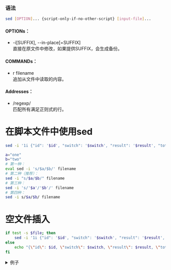 ### 语法
```sh
sed [OPTION]... {script-only-if-no-other-script} [input-file]...
```
#### OPTIONs：
* -i\[SUFFIX], --in-place\[=SUFFIX]  
  直接在原文件中修改，如果提供SUFFIX，会生成备份。  
  
#### COMMANDs：
* r filename  
  追加从文件中读取的内容。  
  
#### Addresses：
* /regexp/  
  匹配所有满足正则式的行。  
  
  
# 在脚本文件中使用sed
```sh
sed -i '1i {"id": '$id', "switch": '$switch', "result": '$result', "totalOK": '$totalOK', "totalNG": '$totalNG'}' $file
```

```sh
a="one"
b="two"
# 第一种：
eval sed -i 's/$a/$b/' filename
# 第二种（推荐）：
sed -i "s/$a/$b/" filename
# 第三种：
sed -i 's/'$a'/'$b'/' filename 
# 第四种：
sed -i s/$a/$b/ filename
```

# 空文件插入
```sh
if test -s $file; then
    sed -i '1i {"id": '$id', "switch": '$switch', "result": '$result', "totalOK": '$totalOK', "totalNG": '$totalNG'}' $file
else
    echo "{\"id\": $id, \"switch\": $switch, \"result\": $result, \"totalOK\": $totalOK, \"totalNG\": $totalNG}" >> $file
fi
```

<details>
  <summary>例子</summary>

# 追加指定文件中的内容
```sh
#!/usr/bin/env sh          
                            
VIA_JS_FILE=via.js         
TEMPLATE_HTML_FILE=index.html
TARGET_HTML_FILE=via.html  
GOOGLE_ANALYTICS_JS_FILE=via_google_analytics.js

TMP_FILE=temp.html         

# source: http://stackoverflow.com/questions/16811173/bash-inserting-one-files-content-into-another-file-after-the-pattern                     
sed -e '/<!--AUTO_INSERT_VIA_JS_HERE-->/r./'$VIA_JS_FILE $TEMPLATE_HTML_FILE > $TMP_FILE 
sed -e '/<!--AUTO_INSERT_GOOGLE_ANALYTICS_JS_HERE-->/r./'$GOOGLE_ANALYTICS_JS_FILE $TMP_FILE > $TARGET_HTML_FILE
rm -f $TMP_FILE            
echo 'Written html file to '$TARGET_HTML_FILE   
```

# 在原文件中插入和追加
## 1、 清除文件所有内容
```sh
sed -i '1,$d' result.txt
```

## 2、 行首插入
```sh
sed -i '1i I am first line' result.txt
```

## 3、 行末追加
```sh
sed -i '$a I append last line' result.txt
```
在最后一行之前插入：  
```sh
sed -i '$i I insert last line' result.txt
```
在任一行后追加：  
```sh
sed -i '5a I append a line' result.txt
```
在多行后追加：  
```sh
sed -i '8,10a I append some lines' result.txt
```
在多行前插入：  
```sh
sed -i '8,10i I insert some lines' result.txt
```

</details>

